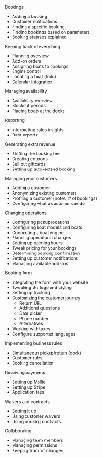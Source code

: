 Bookings
- Adding a booking
- Customer notifications
- Finding a specific booking
- Finding bookings based on parameters
- Booking statuses explained

Keeping track of everything
- Planning overview
- Add-on orders
- Assigning boats to bookings
- Engine control
- Locating a boat (todo)
- Calendar integration

Managing availability
- Availability overview
- Blockout periods
- Placing boats at the docks

Reporting
- Interpreting sales insights
- Data exports

Generating extra revenue
- Shifting the booking fee
- Creating coupons
- Sell out giftcards
- Setting up auto-extend booking

Managing your customers
- Adding a customer
- Anonymizing existing customers
- Profiling a customer (notes, # of bookings)
- Configuring what a customer can do

Changing operations
- Configuring pickup locations
- Configuring boat models and boats
- Connecting a boat engine
- Planning operational changes
- Setting up opening hours
- Tweak pricing for your bookings
- Determining booking confirmation
- Setting up customer notifications
- Managing available add-ons

Booking form
- Integrating the form with your website
- Tweaking the logo and styling
- Setting up tracking 
- Customizing the customer journey
	- Return URL
	- Additional questions
	- Date picker 
	- Phone number
	- Alternatives
- Working with taxes	
- Configure supported languages

Implementing business rules
- Simultaneous pickup/return (dock)
- Customer rules 
- Booking cancellation

Receiving payments
- Setting up Mollie
- Setting up Stripe
- Application fees

Waivers and contracts
- Setting it up
- Using customer waivers
- Using booking contracts

Collaborating
- Managing team members
- Managing permissions
- Keeping track of changes